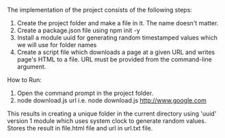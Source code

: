 The implementation of the project consists of the following steps:

1. Create the project folder and make a file in it. The name doesn't matter.
2. Create a package.json file using npm init -y
3. Install a module uuid for generating random timestamped values which we will use for folder names
4. Create a script file which downloads a page at a given URL and writes page's HTML to a file. URL must be provided from the command-line argument.

How to Run:

1. Open the command prompt in the project folder.
2. node download.js url
   i.e. node download.js http://www.google.com

This results in creating a unique folder in the current directory using 'uuid' version 1 module which uses system clock to generate random values.
Stores the result in file.html file and url in url.txt file.